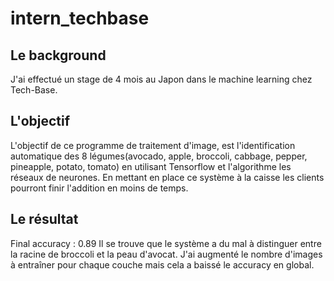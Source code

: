 # intern_techbase
## Le background
J'ai effectué un stage de 4 mois au Japon dans le machine learning chez Tech-Base. 
## L'objectif
L'objectif de ce programme de traitement d'image, est l'identification automatique des 8 légumes(avocado, apple, broccoli, cabbage, pepper, pineapple, potato, tomato)
en utilisant Tensorflow et l'algorithme les réseaux de neurones. En mettant en place ce système à la caisse les clients pourront finir l'addition en moins de temps.
## Le résultat
Final accuracy : 0.89
Il se trouve que le système a du mal à distinguer entre la racine de broccoli et la peau d'avocat. J'ai augmenté le nombre d'images à entraîner pour chaque couche 
mais cela a baissé le accuracy en global.
